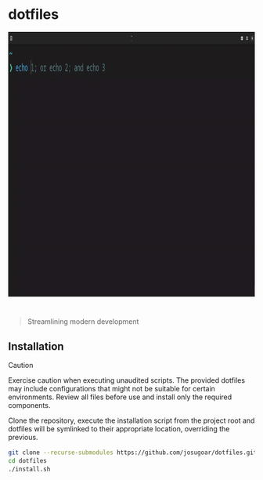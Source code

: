 # dotfiles

<p align="center">
  <img src="assets/dotfiles.gif" alt="dotfiles" width="960" height="540" />
</p>

<h1></h1>

> Streamlining modern development

## Installation

> [!CAUTION]
> Exercise caution when executing unaudited scripts.
> The provided dotfiles may include configurations that might not be suitable for certain environments.
> Review all files before use and install only the required components.

Clone the repository, execute the installation script from the project root and dotfiles will be symlinked to their appropriate location, overriding the previous.

```sh
git clone --recurse-submodules https://github.com/josugoar/dotfiles.git
cd dotfiles
./install.sh
```
